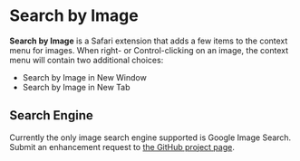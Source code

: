 Search by Image
===============

**Search by Image** is a Safari extension that adds a few items to the context menu for images.  When right- or Control-clicking on an image, the context menu will contain two additional choices:

* Search by Image in New Window
* Search by Image in New Tab

Search Engine
-------------

Currently the only image search engine supported is Google Image Search.  Submit an enhancement request to [the GitHub project page](https://github.com/sethk/SearchByImage/issues).